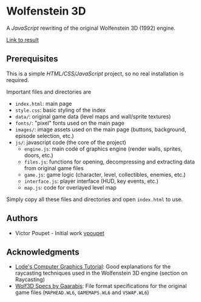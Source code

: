 # Wolfenstein 3D

A *JavaScript* rewriting of the original Wolfenstein 3D (1992) engine.

[Link to result](https://vpoupet.github.io/wolfenstein/index.html)

## Prerequisites

This is a simple *HTML/CSS/JavaScript* project, so no real installation is required.


Important files and directories are
- `index.html`: main page
- `style.css`: basic styling of the index
- `data/`: original game data (level maps and wall/sprite textures)
- `fonts/`: "pixel" fonts used on the main page
- `images/`: image assets used on the main page (buttons, background, episode selection, etc.)
- `js/`: javascript code (the core of the project)
    - `engine.js`: main code of graphics engine (render walls, sprites, doors, etc.)
    - `files.js`: functions for opening, decompressing and extracting data from original game files 
    - `game.js`: game logic (character, level, collectibles, enemies, etc.)
    - `interface.js`: player interface (HUD, key events, etc.)
    - `map.js`: code for overlayed level map

Simply copy all these files and directories and open `index.html` to use.

## Authors

- Victor Poupet - Initial work [vpoupet](https://github.com/vpoupet)

## Acknowledgments

- [Lode's Computer Graphics Tutorial](https://lodev.org/cgtutor/index.html): Good explanations for the raycasting techniques used in the Wolfenstein 3D engine (section on Raycasting)
- [Wolf3D Specs by Gaarabis](http://gaarabis.free.fr/_sites/specs/wlspec_index.html): File format specifications for the original game files (`MAPHEAD.WL6`, `GAMEMAPS.WL6` and `VSWAP.WL6`)